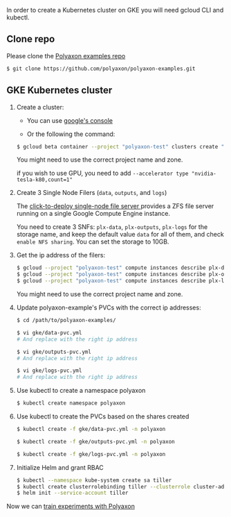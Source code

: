In order to create a Kubernetes cluster on GKE you will need gcloud CLI and kubectl.

## Clone repo

Please clone the [Polyaxon examples repo](https://github.com/polyaxon/polyaxon-examples)

```bash
$ git clone https://github.com/polyaxon/polyaxon-examples.git
```

## GKE Kubernetes cluster

1. Create a cluster:

    * You can use [google's console](https://console.cloud.google.com/kubernetes/list)

    * Or the following the command:

    ```bash
    $ gcloud beta container --project "polyaxon-test" clusters create "polyaxon-test" --zone "us-central1-a" --username "admin" --cluster-version "1.9.6-gke.1" --machine-type "n1-standard-2" --image-type "COS" --disk-size "10" --num-nodes "3" --network "default"
    ```

    You might need to use the correct project name and zone.

    if you wish to use GPU, you need to add `--accelerator type "nvidia-tesla-k80,count=1"`

2. Create 3 Single Node Filers (`data`, `outputs`, and `logs`)

    The [click-to-deploy single-node file server ](https://console.cloud.google.com/launcher/details/click-to-deploy-images/singlefs)
    provides a ZFS file server running on a single Google Compute Engine instance.

    You need to create 3 SNFs: `plx-data`, `plx-outputs`, `plx-logs` for the storage name,
    and keep the default value `data` for all of them, and check `enable NFS sharing`. You can set the storage to 10GB.


3. Get the ip address of the filers:

    ```bash
    $ gcloud --project "polyaxon-test" compute instances describe plx-data-vm --zone=us-central1-b --format='value(networkInterfaces[0].networkIP)'
    $ gcloud --project "polyaxon-test" compute instances describe plx-outputs-vm --zone=us-central1-b --format='value(networkInterfaces[0].networkIP)'
    $ gcloud --project "polyaxon-test" compute instances describe plx-logs-vm --zone=us-central1-b --format='value(networkInterfaces[0].networkIP)'
    ```

    You might need to use the correct project name and zone.

4. Update polyaxon-example's PVCs with the correct ip addresses:

    ```bash
    $ cd /path/to/polyaxon-examples/
    ```

    ```bash
    $ vi gke/data-pvc.yml
    # And replace with the right ip address

    $ vi gke/outputs-pvc.yml
    # And replace with the right ip address

    $ vi gke/logs-pvc.yml
    # And replace with the right ip address
    ```

5. Use kubectl to create a namespace polyaxon

    ```bash
    $ kubectl create namespace polyaxon
    ```

6. Use kubectl to create the PVCs based on the shares created


    ```bash
    $ kubectl create -f gke/data-pvc.yml -n polyaxon
    ```

    ```bash
    $ kubectl create -f gke/outputs-pvc.yml -n polyaxon
    ```

    ```bash
    $ kubectl create -f gke/logs-pvc.yml -n polyaxon
    ```

7. Initialize Helm and grant RBAC

    ```bash
    $ kubectl --namespace kube-system create sa tiller
    $ kubectl create clusterrolebinding tiller --clusterrole cluster-admin --serviceaccount=kube-system:tiller
    $ helm init --service-account tiller
    ```

Now we can [train experiments with Polyaxon](training_experiments_on_polyaxon)
